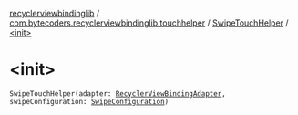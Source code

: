 [recyclerviewbindinglib](../../index.md) / [com.bytecoders.recyclerviewbindinglib.touchhelper](../index.md) / [SwipeTouchHelper](index.md) / [&lt;init&gt;](./-init-.md)

# &lt;init&gt;

`SwipeTouchHelper(adapter: `[`RecyclerViewBindingAdapter`](../../com.bytecoders.recyclerviewbindinglib/-recycler-view-binding-adapter/index.md)`, swipeConfiguration: `[`SwipeConfiguration`](../-swipe-configuration/index.md)`)`